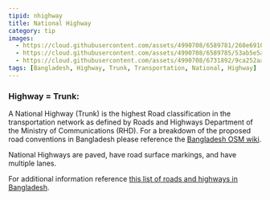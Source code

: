 ```yaml
---
tipid: nhighway
title: National Highway
category: tip
images:
  - https://cloud.githubusercontent.com/assets/4990708/6589781/260e6910-c77c-11e4-9d70-b6f8b0dd3895.PNG
  - https://cloud.githubusercontent.com/assets/4990708/6589785/53ab5e5a-c77c-11e4-99e4-ead5818b8a6f.PNG
  - https://cloud.githubusercontent.com/assets/4990708/6731892/9ca252aa-ce1e-11e4-8b91-2ace060e2bfd.jpg
tags: [Bangladesh, Highway, Trunk, Transportation, National, Highway]
---
```


### Highway = Trunk:

A National Highway (Trunk) is the highest Road classification in the transportation network as defined by Roads and Highways Department of the Ministry of Communications (RHD).  For a breakdown of the proposed road conventions in Bangladesh please reference the  <a href="http://wiki.openstreetmap.org/wiki/WikiProject_Bangladesh" target="_blank">Bangladesh OSM wiki</a>.

National Highways are paved, have road surface markings, and have multiple lanes. 

For additional information reference <a href="http://en.wikipedia.org/wiki/List_of_roads_in_Bangladesh" target="_blank">this list of roads and highways in Bangladesh</a>.
